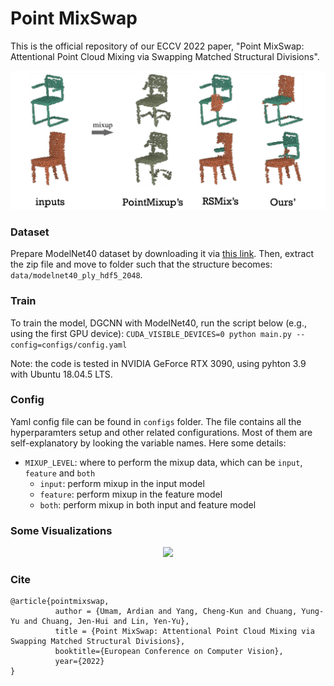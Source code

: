 # Point MixSwap

This is the official repository of our ECCV 2022 paper, "Point MixSwap: Attentional Point Cloud Mixing via Swapping Matched Structural Divisions".
<p align="center"><img src="assets/teaser.png" width="650"/>

### Dataset
Prepare ModelNet40 dataset by downloading it via [this link](https://shapenet.cs.stanford.edu/media/modelnet40_ply_hdf5_2048.zip). Then, extract the zip file and move to folder such that the structure becomes: `data/modelnet40_ply_hdf5_2048`.

### Train
To train the model, DGCNN with ModelNet40, run the script below (e.g., using the first GPU device):
```CUDA_VISIBLE_DEVICES=0 python main.py --config=configs/config.yaml```

Note: the code is tested in NVIDIA GeForce RTX 3090, using pyhton 3.9 with Ubuntu 18.04.5 LTS.

### Config
Yaml config file can be found in `configs` folder. The file contains all the hyperparamters setup and other related configurations. Most of them are self-explanatory by looking the variable names. Here some details:
* `MIXUP_LEVEL`: where to perform the mixup data, which can be `input`, `feature` and `both`
    * `input`: perform mixup in the input model
    * `feature`: perform mixup in the feature model
    * `both`: perform mixup in both input and feature model    


### Some Visualizations
<p align="center"><img src="assets/vizs.png" width="800"/>
   
### Cite
```
@article{pointmixswap,
          author = {Umam, Ardian and Yang, Cheng-Kun and Chuang, Yung-Yu and Chuang, Jen-Hui and Lin, Yen-Yu},
          title = {Point MixSwap: Attentional Point Cloud Mixing via Swapping Matched Structural Divisions},
          booktitle={European Conference on Computer Vision},
          year={2022}
}
```
